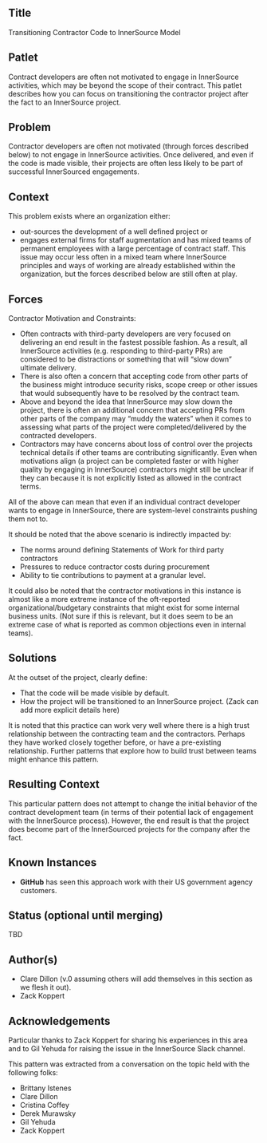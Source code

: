 ## Title

Transitioning Contractor Code to InnerSource Model

## Patlet

Contract developers are often not motivated to engage in InnerSource activities, which may be beyond the scope of their contract. This patlet describes how you can focus on transitioning the contractor project after the fact to an InnerSource project.

## Problem

Contractor developers are often not motivated (through forces described below) to not engage in InnerSource activities. Once delivered, and even if the code is made visible, their projects are often less likely to be part of successful InnerSourced engagements.

## Context

This problem exists where an organization either:

- out-sources the development of a well defined project or
- engages external firms for staff augmentation and has mixed teams of permanent employees with a large percentage of contract staff. This issue may occur less often in a mixed team where InnerSource principles and ways of working are already established within the organization, but the forces described below are still often at play.

## Forces

Contractor Motivation and Constraints:

- Often contracts with third-party developers are very focused on delivering an end result in the fastest possible fashion. As a result, all InnerSource activities (e.g. responding to third-party PRs) are considered to be distractions or something that will “slow down” ultimate delivery.
- There is also often a concern that accepting code from other parts of the business might introduce security risks, scope creep or other issues that would subsequently have to be resolved by the contract team.
- Above and beyond the idea that InnerSource may slow down the project, there is often an additional concern that accepting PRs from other parts of the company may “muddy the waters” when it comes to assessing what parts of the project were completed/delivered by the contracted developers.
- Contractors may have concerns about loss of control over the projects technical details if other teams are contributing significantly.
Even when motivations align (a project can be completed faster or with higher quality by engaging in InnerSource) contractors might still be unclear if they can because it is not explicitly listed as allowed in the contract terms.

All of the above can mean that even if an individual contract developer wants to engage in InnerSource, there are system-level constraints pushing them not to.

It should be noted that the above scenario is indirectly impacted by:

- The norms around defining Statements of Work for third party contractors
- Pressures to reduce contractor costs during procurement
- Ability to tie contributions to payment at a granular level.

It could also be noted that the contractor motivations in this instance is almost like a more extreme instance of the oft-reported organizational/budgetary constraints that might exist for some internal business units. (Not sure if this is relevant, but it does seem to be an extreme case of what is reported as common objections even in internal teams).

## Solutions

At the outset of the project, clearly define:

- That the code will be made visible by default.
- How the project will be transitioned to an InnerSource project. (Zack can add more explicit details here)

It is noted that this practice can work very well where there is a high trust relationship between the contracting team and the contractors. Perhaps they have worked closely together before, or have a pre-existing relationship. Further patterns that explore how to build trust between teams might enhance this pattern.

## Resulting Context

This particular pattern does not attempt to change the initial behavior of the contract development team (in terms of their potential lack of engagement with the InnerSource process). However, the end result is that the project does become part of the InnerSourced projects for the company after the fact.

## Known Instances

* **GitHub** has seen this approach work with their US government agency customers.

## Status (optional until merging)

TBD

## Author(s)

- Clare Dillon (v.0 assuming others will add themselves in this section as we flesh it out).
- Zack Koppert

## Acknowledgements

Particular thanks to Zack Koppert for sharing his experiences in this area and to Gil Yehuda for raising the issue in the InnerSource Slack channel.

This pattern was extracted from a conversation on the topic held with the following folks:

- Brittany Istenes
- Clare Dillon
- Cristina Coffey
- Derek Murawsky
- Gil Yehuda
- Zack Koppert
